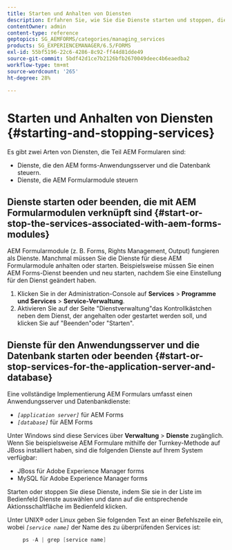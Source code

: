 ```yaml
---
title: Starten und Anhalten von Diensten
description: Erfahren Sie, wie Sie die Dienste starten und stoppen, die mit AEM Forms-Modulen und dem Anwendungsserver und der Datenbank verknüpft sind.
contentOwner: admin
content-type: reference
geptopics: SG_AEMFORMS/categories/managing_services
products: SG_EXPERIENCEMANAGER/6.5/FORMS
exl-id: 55bf5196-22c6-4286-8c92-ff44d81dde49
source-git-commit: 5bdf42d1ce7b2126bfb2670049deec4b6eaedba2
workflow-type: tm+mt
source-wordcount: '265'
ht-degree: 28%

---
```


# Starten und Anhalten von Diensten {#starting-and-stopping-services}

Es gibt zwei Arten von Diensten, die Teil AEM Formularen sind:

* Dienste, die den AEM forms-Anwendungsserver und die Datenbank steuern.
* Dienste, die AEM Formularmodule steuern

## Dienste starten oder beenden, die mit AEM Formularmodulen verknüpft sind {#start-or-stop-the-services-associated-with-aem-forms-modules}

AEM Formularmodule (z. B. Forms, Rights Management, Output) fungieren als Dienste. Manchmal müssen Sie die Dienste für diese AEM Formularmodule anhalten oder starten. Beispielsweise müssen Sie einen AEM Forms-Dienst beenden und neu starten, nachdem Sie eine Einstellung für den Dienst geändert haben.

1. Klicken Sie in der Administration-Console auf **Services** > **Programme und Services** > **Service-Verwaltung**.
1. Aktivieren Sie auf der Seite &quot;Dienstverwaltung&quot;das Kontrollkästchen neben dem Dienst, der angehalten oder gestartet werden soll, und klicken Sie auf &quot;Beenden&quot;oder &quot;Starten&quot;.

## Dienste für den Anwendungsserver und die Datenbank starten oder beenden {#start-or-stop-services-for-the-application-server-and-database}

Eine vollständige Implementierung AEM Formulars umfasst einen Anwendungsserver und Datenbankdienste:

* *`[application server]`* für AEM Forms
* *`[database]`* für AEM Forms

Unter Windows sind diese Services über **Verwaltung** > **Dienste** zugänglich. Wenn Sie beispielsweise AEM Formulare mithilfe der Turnkey-Methode auf JBoss installiert haben, sind die folgenden Dienste auf Ihrem System verfügbar:

* JBoss für Adobe Experience Manager forms
* MySQL für Adobe Experience Manager forms

Starten oder stoppen Sie diese Dienste, indem Sie sie in der Liste im Bedienfeld Dienste auswählen und dann auf die entsprechende Aktionsschaltfläche im Bedienfeld klicken.

Unter UNIX® oder Linux geben Sie folgenden Text an einer Befehlszeile ein, wobei *`[service name]`* der Name des zu überprüfenden Services ist:

```java
     ps -A | grep [service name]
```
